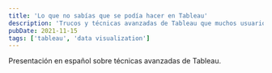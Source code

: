 ```yaml
---
title: 'Lo que no sabías que se podía hacer en Tableau'
description: 'Trucos y técnicas avanzadas de Tableau que muchos usuarios desconocen.'
pubDate: 2021-11-15
tags: ['tableau', 'data visualization']
---
```


Presentación en español sobre técnicas avanzadas de Tableau.
